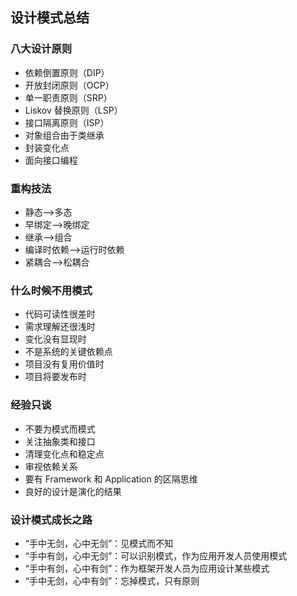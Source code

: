 ## 设计模式总结
### 八大设计原则
- 依赖倒置原则（DIP）
- 开放封闭原则（OCP）
- 单一职责原则（SRP）
- Liskov 替换原则（LSP）
- 接口隔离原则（ISP）
- 对象组合由于类继承
- 封装变化点
- 面向接口编程

### 重构技法
- 静态-->多态
- 早绑定-->晚绑定
- 继承-->组合
- 编译时依赖-->运行时依赖
- 紧耦合-->松耦合

### 什么时候不用模式
- 代码可读性很差时
- 需求理解还很浅时
- 变化没有显现时
- 不是系统的关键依赖点
- 项目没有复用价值时
- 项目将要发布时

### 经验只谈
- 不要为模式而模式
- 关注抽象类和接口
- 清理变化点和稳定点
- 审视依赖关系
- 要有 Framework 和 Application 的区隔思维
- 良好的设计是演化的结果

### 设计模式成长之路
- “手中无剑，心中无剑”：见模式而不知
- “手中有剑，心中无剑”：可以识别模式，作为应用开发人员使用模式
- “手中有剑，心中有剑”：作为框架开发人员为应用设计某些模式
- “手中无剑，心中有剑”：忘掉模式，只有原则